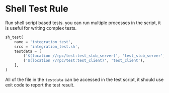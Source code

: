 # Shell Test Rule #

Run shell script based tests. you can run multiple processes in the script, it is useful for writing complex tests.

```python
sh_test(
    name = 'integration_test',
    srcs = 'integration_test.sh',
    testdata = [
        ('$(location //rpc/test:test_stub_server)', 'test_stub_server'),
        ('$(location //rpc/test:test_client)', 'test_client'),
    ],
)
```

All of the file in the `testdata` can be accessed in the test script, it should use exit code to report the test result.
